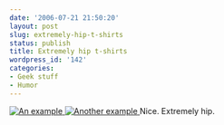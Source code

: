 ```yaml
---
date: '2006-07-21 21:50:20'
layout: post
slug: extremely-hip-t-shirts
status: publish
title: Extremely hip t-shirts
wordpress_id: '142'
categories:
- Geek stuff
- Humor
---
```



[
![An example](http://www.bustedtees.com/bt/images/BT-youcompleteme-catalog-1081.jpg)
![Another example](http://www.bustedtees.com/bt/images/BT-cutitout-catalog-974.jpg)
](http://www.bustedtees.com/)
Nice. Extremely hip.
